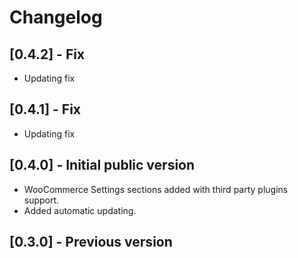 # Changelog

## [0.4.2] - Fix

- Updating fix

## [0.4.1] - Fix

- Updating fix

## [0.4.0] - Initial public version

- WooCommerce Settings sections added with third party plugins support.
- Added automatic updating.

## [0.3.0] - Previous version
